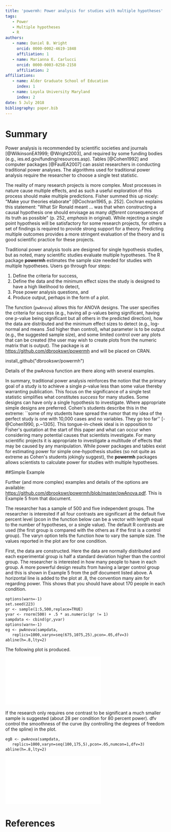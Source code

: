 ```yaml
---
title: 'powermh: Power analysis for studies with multiple hypotheses'
tags: 
   - Power
   - Multiple hypotheses
   - R 
authors:
   - name: Daniel B. Wright   
     orcid: 0000-0002-4619-1848
     affiliation: 1 
   - name: Marianna E. Carlucci 
     orcid: 0000-0003-0258-2158 
     affiliation: 2
affiliations:
   - name: Alder Graduate School of Education
     index: 1
   - name: Loyola University Maryland
     index: 2 
date: 5 July 2018
bibliography: paper.bib
---
```



# Summary


Power analysis is recommended by scientific societies and journals [@WilkinsonEA1999; @Wright2003], and required by some funding bodies (e.g., ies.ed.gov/funding/resources.asp). Tables [@Cohen1992] and computer packages [@FaulEA2007] can assist researchers in conducting traditional power analyses. The algorithms used for traditional power analysis require the researcher to choose a single test statistic.  

The reality of many research projects is more complex. Most processes in nature cause multiple effects, and as such a useful exploration of this process should make multiple predictions. Fisher summed this up nicely: "Make your theories elaborate" [@Cochran1965, p. 252]. Cochran explains this statement: "What Sir Ronald meant ... was that when constructing a causal hypothesis one should envisage as many *different* consequences of its truth as possible" (p. 252, *emphasis* in original). While rejecting a single point hypothesis will be satisfactory for some research projects, for others a set of findings is required to provide strong support for a theory. Predicting multiple outcomes provides a more stringent evaluation of the theory and is good scientific practice for these projects.

Traditional power analysis tools are designed for single hypothesis studies, but as noted, many scientific studies evaluate multiple hypotheses. The R package **powermh** estimates the sample size needed for studies with multiple hypotheses. Users go through four steps:

1. Define the criteria for success,
2. Define the data and the minimum effect sizes the study is designed to have a high likelihood to detect,
3. Pose power analysis questions, and
4. Produce output, perhaps in the form of a plot.

The function (`pwAnova`) allows this for ANOVA designs. The user specifies the criteria for success (e.g., having all p-values being significant, having one p-value being significant but all others in the predicted direction), how the data are distributed and the minimum effect sizes to detect (e.g., log-normal and means .5sd higher than control), what parameter is to be output (e.g., the suggested sample size), and some limited control over any plots that can be created (the user may wish to create plots from the numeric matrix that is output). The package is at https://github.com/dbrookswr/powermh and will be placed on CRAN. 

install_github("dbrookswr/powermh")

Details of the pwAnova function are there along with several examples. 

In summary, traditional power analysis reinforces the notion that the primary goal of a study is to achieve a single *p*-value less than some value thereby warranting publication. This focus on the significance of a single test statistic simplifies what constitutes *success* for many studies. Some designs can have only a single hypothesis to investigate. Where appropriate simple designs are preferred. Cohen's students describe this in the extreme: ``some of my students have spread the rumor that my idea of the perfect study is one with 10,000 cases and no variables. They go too far'' [-@Cohen1990, p.~1305]. This tongue-in-cheek ideal is in opposition to Fisher's quotation at the start of this paper and what can occur when considering many potential causes that scientists investigate. For many scientific projects it is appropriate to investigate a multitude of effects that may be caused by any manipulation. While power packages and tables exist for estimating power for simple one-hypothesis studies (so not quite as extreme as Cohen's students jokingly suggest), the **powermh** packages allows scientists to calculate power for studies with multiple hypotheses.


##Simple Example

Further (and more complex) examples and details of the options are available: https://github.com/dbrookswr/powermh/blob/master/pwAnova.pdf. This is Example 5 from that document.

The researcher has a sample of 500 and five independent groups. The researcher is interested if all four contrasts are significant at the default five percent level (pcon in the function below can be a vector with length equal to the number of hypotheses, or a single value). The default R contrasts are used (the first group is compared with the others as if the first is a control group). The varyn option tells the function how to vary the sample size. The values reported in the plot are for one condition.

First, the data are constructed. Here the data are normally distributed and each experimental group is half a standard deviation higher than the control group. The researcher is interested in how many people to have in each group. A more powerful design results from having a larger control group and this is shown in Example 5 from the pdf document listed above. A horizontal line is added to the plot at .8, the convention many aim for regarding power. This shows that you should have about 170 people in each condition.

```
options(warn=-1)
set.seed(223)
gr <- sample(1:5,500,replace=TRUE)
yvar <- rnorm(500) + .5 * as.numeric(gr != 1)
sampdata <- cbind(gr,yvar)
options(warn=-1)
eg <- pwAnova(sampdata,
   replics=1000,varyn=seq(675,1075,25),pcon=.05,dfv=3)
abline(h=.8,lty=2)
```

The following plot is produced.

![Power Plot for Example.](eg5.pdf)

If the research only requires one contrast to be significant a much smaller sample is suggested (about 28 per condition for 80 percent power). dfv control the smoothness of the curve (by controlling the degrees of freedom of the spline) in the plot. 

```
egB <- pwAnova(sampdata,
   replics=1000,varyn=seq(100,175,5),pcon=.05,numcon=1,dfv=3)
abline(h=.8,lty=2)
```

![Power Plot for Example, part B.](eg5b.pdf)


# References

